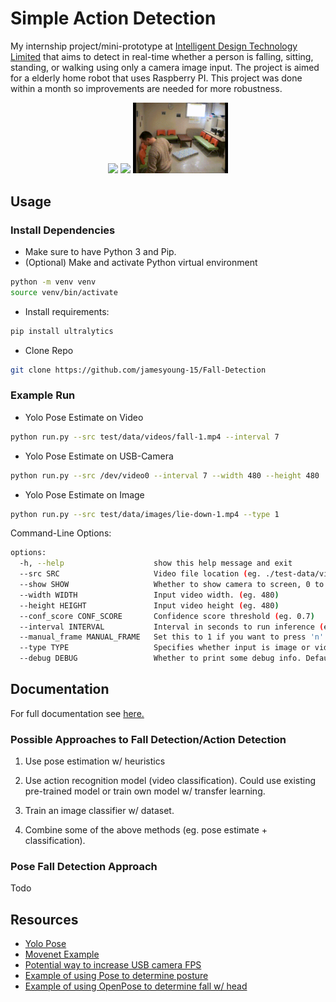 # Simple Action Detection
My internship project/mini-prototype at [Intelligent Design Technology Limited](https://intelligentdesign.hk/english/) that aims to detect in real-time whether a person is falling, sitting, standing, or walking using only a camera image input. The project is aimed for a elderly home robot that uses Raspberry PI. This project was done within a month so improvements are needed for more robustness. 

<p align="middle">
    <img src="./media/demo-1.gif" width="30%"/>
    <img src="./media/demo-2.gif" width="30%"/>
    <img src="./media/demo-3.gif" width="30%"/>
</p>




## Usage
### Install Dependencies
- Make sure to have Python 3 and Pip. 
- (Optional) Make and activate Python virtual environment

``` bash
python -m venv venv
source venv/bin/activate
```

- Install requirements:

``` bash
pip install ultralytics
```

- Clone Repo
```bash
git clone https://github.com/jamesyoung-15/Fall-Detection
```

### Example Run
-  Yolo Pose Estimate on Video
```bash
python run.py --src test/data/videos/fall-1.mp4 --interval 7
```

-  Yolo Pose Estimate on USB-Camera
```bash
python run.py --src /dev/video0 --interval 7 --width 480 --height 480
```

- Yolo Pose Estimate on Image
```bash
python run.py --src test/data/images/lie-down-1.mp4 --type 1
```

Command-Line Options:
``` bash
options:
  -h, --help                    show this help message and exit
  --src SRC                     Video file location (eg. ./test-data/videos/fall-1.mp4)
  --show SHOW                   Whether to show camera to screen, 0 to hide 1 to show.
  --width WIDTH                 Input video width. (eg. 480)
  --height HEIGHT               Input video height (eg. 480)
  --conf_score CONF_SCORE       Confidence score threshold (eg. 0.7)
  --interval INTERVAL           Interval in seconds to run inference (eg. 2)
  --manual_frame MANUAL_FRAME   Set this to 1 if you want to press 'n' key to advance each video frame.
  --type TYPE                   Specifies whether input is image or video (0 for video 1 for image). Default is video (0).
  --debug DEBUG                 Whether to print some debug info. Default is 0 (no debug info), 1 means print debug info.
```

## Documentation
For full documentation see [here.](./docs/Documentation.md)
### Possible Approaches to Fall Detection/Action Detection
1. Use pose estimation w/ heuristics

2. Use action recognition model (video classification). Could use existing pre-trained model or train own model w/ transfer learning.

3. Train an image classifier w/ dataset.

4. Combine some of the above methods (eg. pose estimate + classification).

### Pose Fall Detection Approach
Todo

## Resources
- [Yolo Pose](https://docs.ultralytics.com/tasks/pose/)
- [Movenet Example](https://github.com/Kazuhito00/MoveNet-Python-Example/tree/main)
- [Potential way to increase USB camera FPS](https://pyimagesearch.com/2015/12/21/increasing-webcam-fps-with-python-and-opencv/)
- [Example of using Pose to determine posture](https://bozliu.medium.com/dynamic-siting-posture-recognition-and-correction-68ae418fbc77)
- [Example of using OpenPose to determine fall w/ head](https://github.com/augmentedstartups/Pose-Estimation/tree/master/3.%20Fall%20Detection)